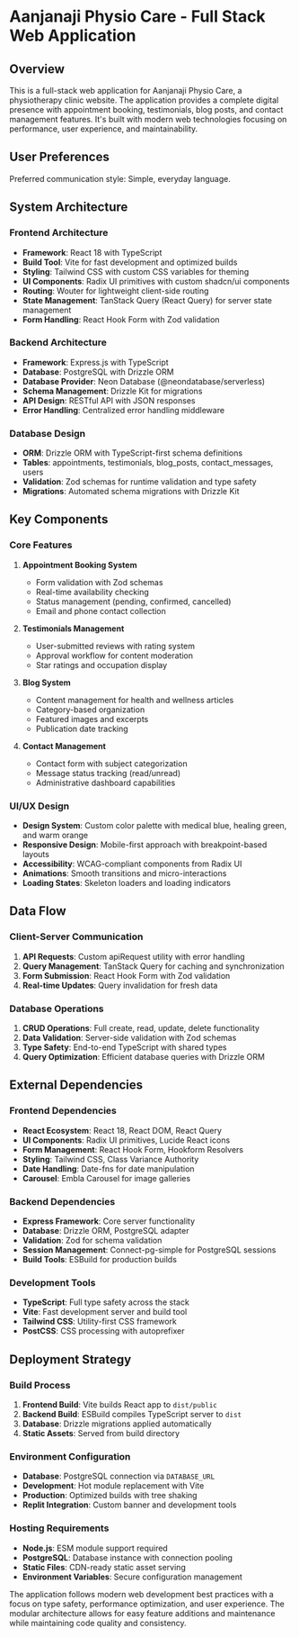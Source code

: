 # Aanjanaji Physio Care - Full Stack Web Application

## Overview

This is a full-stack web application for Aanjanaji Physio Care, a physiotherapy clinic website. The application provides a complete digital presence with appointment booking, testimonials, blog posts, and contact management features. It's built with modern web technologies focusing on performance, user experience, and maintainability.

## User Preferences

Preferred communication style: Simple, everyday language.

## System Architecture

### Frontend Architecture
- **Framework**: React 18 with TypeScript
- **Build Tool**: Vite for fast development and optimized builds
- **Styling**: Tailwind CSS with custom CSS variables for theming
- **UI Components**: Radix UI primitives with custom shadcn/ui components
- **Routing**: Wouter for lightweight client-side routing
- **State Management**: TanStack Query (React Query) for server state management
- **Form Handling**: React Hook Form with Zod validation

### Backend Architecture
- **Framework**: Express.js with TypeScript
- **Database**: PostgreSQL with Drizzle ORM
- **Database Provider**: Neon Database (@neondatabase/serverless)
- **Schema Management**: Drizzle Kit for migrations
- **API Design**: RESTful API with JSON responses
- **Error Handling**: Centralized error handling middleware

### Database Design
- **ORM**: Drizzle ORM with TypeScript-first schema definitions
- **Tables**: appointments, testimonials, blog_posts, contact_messages, users
- **Validation**: Zod schemas for runtime validation and type safety
- **Migrations**: Automated schema migrations with Drizzle Kit

## Key Components

### Core Features
1. **Appointment Booking System**
   - Form validation with Zod schemas
   - Real-time availability checking
   - Status management (pending, confirmed, cancelled)
   - Email and phone contact collection

2. **Testimonials Management**
   - User-submitted reviews with rating system
   - Approval workflow for content moderation
   - Star ratings and occupation display

3. **Blog System**
   - Content management for health and wellness articles
   - Category-based organization
   - Featured images and excerpts
   - Publication date tracking

4. **Contact Management**
   - Contact form with subject categorization
   - Message status tracking (read/unread)
   - Administrative dashboard capabilities

### UI/UX Design
- **Design System**: Custom color palette with medical blue, healing green, and warm orange
- **Responsive Design**: Mobile-first approach with breakpoint-based layouts
- **Accessibility**: WCAG-compliant components from Radix UI
- **Animations**: Smooth transitions and micro-interactions
- **Loading States**: Skeleton loaders and loading indicators

## Data Flow

### Client-Server Communication
1. **API Requests**: Custom apiRequest utility with error handling
2. **Query Management**: TanStack Query for caching and synchronization
3. **Form Submission**: React Hook Form with Zod validation
4. **Real-time Updates**: Query invalidation for fresh data

### Database Operations
1. **CRUD Operations**: Full create, read, update, delete functionality
2. **Data Validation**: Server-side validation with Zod schemas
3. **Type Safety**: End-to-end TypeScript with shared types
4. **Query Optimization**: Efficient database queries with Drizzle ORM

## External Dependencies

### Frontend Dependencies
- **React Ecosystem**: React 18, React DOM, React Query
- **UI Components**: Radix UI primitives, Lucide React icons
- **Form Management**: React Hook Form, Hookform Resolvers
- **Styling**: Tailwind CSS, Class Variance Authority
- **Date Handling**: Date-fns for date manipulation
- **Carousel**: Embla Carousel for image galleries

### Backend Dependencies
- **Express Framework**: Core server functionality
- **Database**: Drizzle ORM, PostgreSQL adapter
- **Validation**: Zod for schema validation
- **Session Management**: Connect-pg-simple for PostgreSQL sessions
- **Build Tools**: ESBuild for production builds

### Development Tools
- **TypeScript**: Full type safety across the stack
- **Vite**: Fast development server and build tool
- **Tailwind CSS**: Utility-first CSS framework
- **PostCSS**: CSS processing with autoprefixer

## Deployment Strategy

### Build Process
1. **Frontend Build**: Vite builds React app to `dist/public`
2. **Backend Build**: ESBuild compiles TypeScript server to `dist`
3. **Database**: Drizzle migrations applied automatically
4. **Static Assets**: Served from build directory

### Environment Configuration
- **Database**: PostgreSQL connection via `DATABASE_URL`
- **Development**: Hot module replacement with Vite
- **Production**: Optimized builds with tree shaking
- **Replit Integration**: Custom banner and development tools

### Hosting Requirements
- **Node.js**: ESM module support required
- **PostgreSQL**: Database instance with connection pooling
- **Static Files**: CDN-ready static asset serving
- **Environment Variables**: Secure configuration management

The application follows modern web development best practices with a focus on type safety, performance optimization, and user experience. The modular architecture allows for easy feature additions and maintenance while maintaining code quality and consistency.